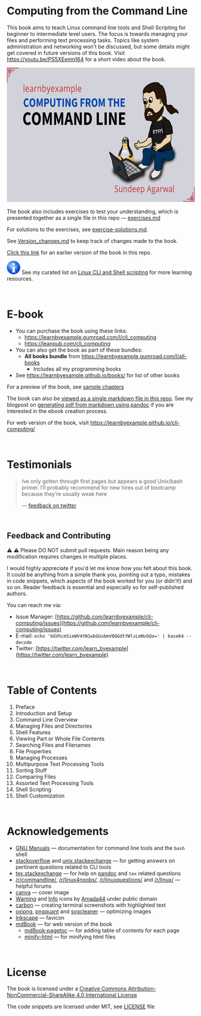 # Computing from the Command Line

This book aims to teach Linux command line tools and Shell Scripting for beginner to intermediate level users. The focus is towards managing your files and performing text processing tasks. Topics like system administration and networking won't be discussed, but some details might get covered in future versions of this book. Visit https://youtu.be/PS5XEemn164 for a short video about the book.

<p align="center">
    <img src="./images/cli_computing_ls.png" width="640px" height="360px" />
</p>

The book also includes exercises to test your understanding, which is presented together as a single file in this repo — [exercises.md](./exercises/exercises.md)

For solutions to the exercises, see [exercise-solutions.md](./exercises/exercise-solutions.md).

See [Version_changes.md](./Version_changes.md) to keep track of changes made to the book.

[Click this link](https://github.com/learnbyexample/cli-computing/tree/09091253463a313ddce5a95f467857ea85c25ce6) for an earlier version of the book in this repo.

![info](./images/info.svg) See my curated list on [Linux CLI and Shell scripting](https://learnbyexample.github.io/curated_resources/linux_cli_scripting.html) for more learning resources.

<br>

# E-book

* You can purchase the book using these links:
   * https://learnbyexample.gumroad.com/l/cli_computing
   * https://leanpub.com/cli_computing
* You can also get the book as part of these bundles:
   * **All books bundle** from https://learnbyexample.gumroad.com/l/all-books
        * Includes all my programming books
* See https://learnbyexample.github.io/books/ for list of other books

For a preview of the book, see [sample chapters](https://github.com/learnbyexample/cli-computing/blob/master/sample_chapters/cli_computing_sample.pdf)

The book can also be [viewed as a single markdown file in this repo](./cli_computing.md). See my blogpost on [generating pdf from markdown using pandoc](https://learnbyexample.github.io/customizing-pandoc/) if you are interested in the ebook creation process.

For web version of the book, visit https://learnbyexample.github.io/cli-computing/

<br>

# Testimonials

>Ive only gotten through first pages but appears a good Unix/bash primer. I’ll probably recommend for new hires out of bootcamp because they’re usually weak here
>
> — [feedback on twitter](https://twitter.com/Lizziness/status/1589866691974291456)

<br>

## Feedback and Contributing

⚠️ ⚠️ Please DO NOT submit pull requests. Main reason being any modification requires changes in multiple places.

I would highly appreciate if you'd let me know how you felt about this book. It could be anything from a simple thank you, pointing out a typo, mistakes in code snippets, which aspects of the book worked for you (or didn't!) and so on. Reader feedback is essential and especially so for self-published authors.

You can reach me via:

* Issue Manager: [https://github.com/learnbyexample/cli-computing/issues](https://github.com/learnbyexample/cli-computing/issues)
* E-mail: `echo 'bGVhcm5ieWV4YW1wbGUubmV0QGdtYWlsLmNvbQo=' | base64 --decode`
* Twitter: [https://twitter.com/learn_byexample](https://twitter.com/learn_byexample)

<br>

# Table of Contents

1. Preface
2. Introduction and Setup
3. Command Line Overview
4. Managing Files and Directories
5. Shell Features
6. Viewing Part or Whole File Contents
7. Searching Files and Filenames
8. File Properties
9. Managing Processes
10. Multipurpose Text Processing Tools
11. Sorting Stuff
12. Comparing Files
13. Assorted Text Processing Tools
14. Shell Scripting
15. Shell Customization

<br>

# Acknowledgements

* [GNU Manuals](https://www.gnu.org/manual/manual.html) — documentation for command line tools and the `bash` shell
* [stackoverflow](https://stackoverflow.com/) and [unix.stackexchange](https://unix.stackexchange.com/) — for getting answers on pertinent questions related to CLI tools
* [tex.stackexchange](https://tex.stackexchange.com/) — for help on [pandoc](https://github.com/jgm/pandoc/) and `tex` related questions
* [/r/commandline/](https://old.reddit.com/r/commandline), [/r/linux4noobs/](https://old.reddit.com/r/linux4noobs/), [/r/linuxquestions/](https://old.reddit.com/r/linuxquestions/) and [/r/linux/](https://old.reddit.com/r/linux/) — helpful forums
* [canva](https://www.canva.com/) — cover image
* [Warning](https://commons.wikimedia.org/wiki/File:Warning_icon.svg) and [Info](https://commons.wikimedia.org/wiki/File:Info_icon_002.svg) icons by [Amada44](https://commons.wikimedia.org/wiki/User:Amada44) under public domain
* [carbon](https://carbon.now.sh/) — creating terminal screenshots with highlighted text
* [oxipng](https://github.com/shssoichiro/oxipng), [pngquant](https://pngquant.org/) and [svgcleaner](https://github.com/RazrFalcon/svgcleaner) — optimizing images
* [Inkscape](https://inkscape.org/) — favicon
* [mdBook](https://github.com/rust-lang/mdBook) — for web version of the book
    * [mdBook-pagetoc](https://github.com/JorelAli/mdBook-pagetoc) — for adding table of contents for each page
    * [minify-html](https://github.com/wilsonzlin/minify-html) — for minifying html files

<br>

# License

The book is licensed under a [Creative Commons Attribution-NonCommercial-ShareAlike 4.0 International License](https://creativecommons.org/licenses/by-nc-sa/4.0/)

The code snippets are licensed under MIT, see [LICENSE](./LICENSE) file


